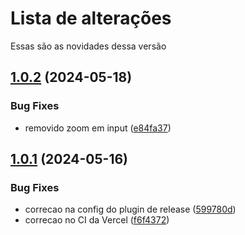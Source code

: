 # Lista de alterações

Essas são as novidades dessa versão

## [1.0.2](https://github.com/Decsaas-OpenSource/decmercado/compare/v1.0.1...v1.0.2) (2024-05-18)


### Bug Fixes

* removido zoom em input ([e84fa37](https://github.com/Decsaas-OpenSource/decmercado/commit/e84fa37304ad94eed523e3dceacb7b275f848f83))

## [1.0.1](https://github.com/Decsaas-OpenSource/decmercado/compare/v1.0.0...v1.0.1) (2024-05-16)


### Bug Fixes

* correcao na config do plugin de release ([599780d](https://github.com/Decsaas-OpenSource/decmercado/commit/599780d70f80c9148e90b47815a5cd92ca1cc2c8))
* correcao no CI da Vercel ([f6f4372](https://github.com/Decsaas-OpenSource/decmercado/commit/f6f4372e2d4e9feb7b958daae2b0664757b6c5f1))

